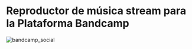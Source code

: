 # Reproductor de música stream para la Plataforma Bandcamp
![bandcamp_social](https://github.com/user-attachments/assets/e983d197-19fe-4c60-9c33-cea411f7f6dd)
